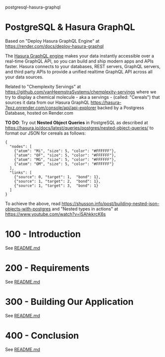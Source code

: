 postgresql-hasura-graphql
# PostgreSQL &amp; Hasura GraphQL

Based on "Deploy Hasura GraphQL Engine" at https://render.com/docs/deploy-hasura-graphql

The [Hasura GraphQL engine](https://hasura.io/docs/latest/graphql/core/index.html) makes your data instantly accessible over a real-time GraphQL API, so you can build and ship modern apps and APIs faster. Hasura connects to your databases, REST servers, GraphQL servers, and third party APIs to provide a unified realtime GraphQL API across all your data sources.

Related to "Chemplexity Servings" at https://github.com/vanHeemstraSystems/chemplexity-servings where we try to display a chemical molecule - aka a servings - (called: "Cereals") that sources it data from our Hasura GraphQL https://hasura-7exz.onrender.com/console/api/api-explorer backed by a Postgress Database, hosted on Render.com 

**TO DO**: Try out **Nested Object Queries** in PostgreSQL as described at https://hasura.io/docs/latest/queries/postgres/nested-object-queries/ to format our JSON for cereals as follows:

```
{
  "nodes": [
    {"atom": "Mi", "size": 5, "color": "#FFFFFF"},
    {"atom": "OF", "size": 5, "color": "#FFFFFF"},
    {"atom": "MG", "size": 5, "color": "#FFFFFF"},
    {"atom": "OM", "size": 5, "color": "#FFFFFF"}
  ],
  "links": [
    {"source": 0, "target": 1,  "bond": 1},
    {"source": 1, "target": 2,  "bond": 1},
    {"source": 1, "target": 3,  "bond": 1}
  ]
}
```

To achieve the above, read https://shusson.info/post/building-nested-json-objects-with-postgres and "Nested types in actions" at https://www.youtube.com/watch?v=lSAhkkrcK6s

# 100 - Introduction

See [README.md](./100/README.md)

# 200 - Requirements

See [README.md](./200/README.md)

# 300 - Building Our Application

See [README.md](./300/README.md)

# 400 - Conclusion

See [README.md](./400/README.md)
